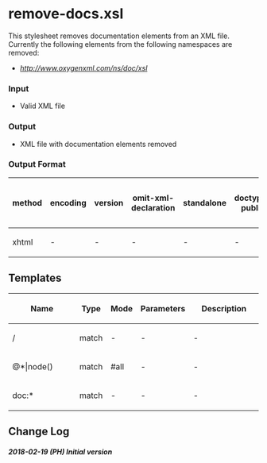 # remove-docs.xsl

This stylesheet removes documentation elements from an XML file.
Currently the following elements from the following namespaces are
removed:

  - *http://www.oxygenxml.com/ns/doc/xsl*

### Input

  - Valid XML file

### Output

  - XML file with documentation elements removed

### Output Format

<table>

<thead>

<tr>

<th>

method

</th>

<th>

encoding

</th>

<th>

version

</th>

<th>

omit-xml-declaration

</th>

<th>

standalone

</th>

<th>

doctype-public

</th>

<th>

doctype-system

</th>

<th>

cdata-section-elements

</th>

<th>

indent

</th>

<th>

media-type

</th>

</tr>

</thead>

<tbody>

<tr>

<td>

xhtml

</td>

<td>

\-

</td>

<td>

\-

</td>

<td>

\-

</td>

<td>

\-

</td>

<td>

\-

</td>

<td>

\-

</td>

<td>

\-

</td>

<td>

no

</td>

<td>

\-

</td>

</tr>

</tbody>

</table>

## Templates

<table>

<thead>

<tr>

<th width="35%">

Name

</th>

<th>

Type

</th>

<th>

Mode

</th>

<th>

Parameters

</th>

<th width="35%">

Description

</th>

</tr>

</thead>

<tbody>

<tr>

<td>

/

</td>

<td>

match

</td>

<td>

\-

</td>

<td>

\-

</td>

<td>

\-

</td>

</tr>

<tr>

<td>

@\*|node()

</td>

<td>

match

</td>

<td>

\#all

</td>

<td>

\-

</td>

<td>

\-

</td>

</tr>

<tr>

<td>

doc:\*

</td>

<td>

match

</td>

<td>

\-

</td>

<td>

\-

</td>

<td>

\-

</td>

</tr>

</tbody>

</table>

## Change Log

##### 2018-02-19 (PH) Initial version
